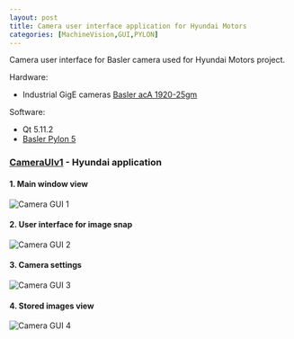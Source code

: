 ```yaml
---
layout: post
title: Camera user interface application for Hyundai Motors
categories: [MachineVision,GUI,PYLON]
---
```


Camera user interface for Basler camera used for Hyundai Motors project.

Hardware:
- Industrial GigE cameras [Basler acA 1920-25gm](https://www.baslerweb.com/en/products/cameras/area-scan-cameras/ace/aca1920-25gm/)

Software:
- Qt 5.11.2
- [Basler Pylon 5](https://www.baslerweb.com/en/products/software/pylon-windows/)

### [CameraUIv1](https://codeleccz.github.io/CameraUIv1/) - Hyundai application

#### 1. Main window view

![Camera GUI 1](https://codeleccz.github.io/images/CameraUIv1/hyundai1.png)

#### 2. User interface for image snap

![Camera GUI 2](https://codeleccz.github.io/images/CameraUIv1/hyundai2.png)

#### 3. Camera settings

![Camera GUI 3](https://codeleccz.github.io/images/CameraUIv1/hyundai3.png)

#### 4. Stored images view

![Camera GUI 4](https://codeleccz.github.io/images/CameraUIv1/hyundai4.png)
